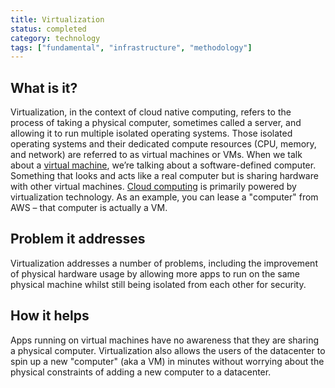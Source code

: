 ```yaml
---
title: Virtualization
status: completed
category: technology
tags: ["fundamental", "infrastructure", "methodology"]
---
```


## What is it?

Virtualization, in the context of cloud native computing, 
refers to the process of taking a physical computer, sometimes called a server, 
and allowing it to run multiple isolated operating systems. 
Those isolated operating systems and their dedicated compute resources (CPU, memory, and network) are 
referred to as virtual machines or VMs. 
When we talk about a [virtual machine](/virtual-machine/), we’re talking about a software-defined computer. 
Something that looks and acts like a real computer but is sharing hardware with other virtual machines.
[Cloud computing](/cloud-computing/) is primarily powered by virtualization technology.
As an example, you can lease a "computer" from AWS – that computer is actually a VM.

## Problem it addresses

Virtualization addresses a number of problems, including the improvement of physical hardware usage 
by allowing more apps to run on the same physical machine 
whilst still being isolated from each other for security.

## How it helps

Apps running on virtual machines have no awareness that they are sharing a physical computer. 
Virtualization also allows the users of the datacenter to spin up a new "computer" (aka a VM) in minutes 
without worrying about the physical constraints of adding a new computer to a datacenter. 
